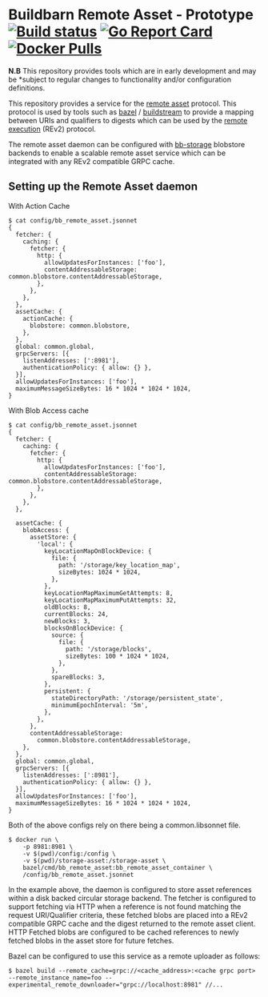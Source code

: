# Buildbarn Remote Asset - Prototype [![Build status](https://github.com/buildbarn/bb-remote-asset/workflows/master/badge.svg)](https://github.com/buildbarn/bb-remote-asset/actions) [![Go Report Card](https://goreportcard.com/badge/github.com/buildbarn/bb-remote-asset)](https://goreportcard.com/report/github.com/buildbarn/bb-remote-asset)[![Docker Pulls](https://img.shields.io/docker/pulls/buildbarn/bb-remote-asset?style=plastic)](https://hub.docker.com/r/buildbarn/bb-remote-asset)

**N.B** This repository provides tools which are in early development and may be
*subject to regular changes to functionality and/or configuration definitions.

This repository provides a service for the [remote
asset](https://github.com/bazelbuild/remote-apis/blob/master/build/bazel/remote/asset/v1/remote_asset.proto)
protocol.  This protocol is used by tools such as
[bazel](https://github.com/bazelbuild/bazel) /
[buildstream](https://gitlab.com/BuildStream/buildstream) to provide a mapping
between URIs and qualifiers to digests which can be used by the [remote
execution](https://github.com/bazelbuild/remote-apis/blob/master/build/bazel/remote/execution/v2/remote_execution.proto)
(REv2) protocol.

The remote asset daemon can be configured with
[bb-storage](https://github.com/buildbarn/bb-storage) blobstore backends to
enable a scalable remote asset service which can be integrated with any REv2
compatible GRPC cache.

## Setting up the Remote Asset daemon

With Action Cache

```
$ cat config/bb_remote_asset.jsonnet
{
  fetcher: {
    caching: {
      fetcher: {
        http: {
          allowUpdatesForInstances: ['foo'],
          contentAddressableStorage: common.blobstore.contentAddressableStorage,
        },
      },
    },
  },
  assetCache: {
    actionCache: {
      blobstore: common.blobstore,
    },
  },
  global: common.global,
  grpcServers: [{
    listenAddresses: [':8981'],
    authenticationPolicy: { allow: {} },
  }],
  allowUpdatesForInstances: ['foo'],
  maximumMessageSizeBytes: 16 * 1024 * 1024 * 1024,
}
```

With Blob Access cache

```
$ cat config/bb_remote_asset.jsonnet
{
  fetcher: {
    caching: {
      fetcher: {
        http: {
          allowUpdatesForInstances: ['foo'],
          contentAddressableStorage: common.blobstore.contentAddressableStorage,
        },
      },
    },
  },

  assetCache: {
    blobAccess: {
      assetStore: {
        'local': {
          keyLocationMapOnBlockDevice: {
            file: {
              path: '/storage/key_location_map',
              sizeBytes: 1024 * 1024,
            },
          },
          keyLocationMapMaximumGetAttempts: 8,
          keyLocationMapMaximumPutAttempts: 32,
          oldBlocks: 8,
          currentBlocks: 24,
          newBlocks: 3,
          blocksOnBlockDevice: {
            source: {
              file: {
                path: '/storage/blocks',
                sizeBytes: 100 * 1024 * 1024,
              },
            },
            spareBlocks: 3,
          },
          persistent: {
            stateDirectoryPath: '/storage/persistent_state',
            minimumEpochInterval: '5m',
          },
        },
      },
      contentAddressableStorage:
        common.blobstore.contentAddressableStorage,
    },
  },
  global: common.global,
  grpcServers: [{
    listenAddresses: [':8981'],
    authenticationPolicy: { allow: {} },
  }],
  allowUpdatesForInstances: ['foo'],
  maximumMessageSizeBytes: 16 * 1024 * 1024 * 1024,
}
```

Both of the above configs rely on there being a common.libsonnet file.

```
$ docker run \
    -p 8981:8981 \
    -v $(pwd)/config:/config \
    -v $(pwd)/storage-asset:/storage-asset \
    bazel/cmd/bb_remote_asset:bb_remote_asset_container \
    /config/bb_remote_asset.jsonnet
```

In the example above, the daemon is configured to store asset references within
a disk backed circular storage backend. The fetcher is configured to support
fetching via HTTP when a reference is not found matching the request
URI/Qualifier criteria, these fetched blobs are placed into a REv2 compatible
GRPC cache and the digest returned to the remote asset client.  HTTP Fetched
blobs are configured to be cached references to newly fetched blobs in the asset
store for future fetches.

Bazel can be configured to use this service as a remote uploader as follows:

`$ bazel build --remote_cache=grpc://<cache_address>:<cache grpc port> --remote_instance_name=foo --experimental_remote_downloader="grpc://localhost:8981" //...`

